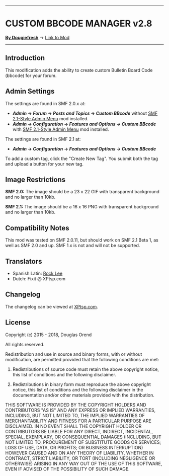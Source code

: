 --------

# CUSTOM BBCODE MANAGER v2.8

[**By Dougiefresh**](http://www.simplemachines.org/community/index.php?action=profile;u=253913) -> [Link to Mod](http://custom.simplemachines.org/mods/index.php?mod=3699)

--------

## Introduction
This modification adds the ability to create custom Bulletin Board Code (bbcode) for your forum.

## Admin Settings
The settings are found in SMF 2.0.x at:

- ***Admin* -> *Forum* -> *Posts and Topics* -> *Custom BBcode*** without [SMF 2.1-Style Admin Menu](http://custom.simplemachines.org/mods/index.php?mod=3907) mod installed.
- ***Admin* -> *Configuration* -> *Features and Options* -> *Custom BBcode*** with [SMF 2.1-Style Admin Menu](http://custom.simplemachines.org/mods/index.php?mod=3907) mod installed.

The settings are found in SMF 2.1 at:

- ***Admin* -> *Configuration* -> *Features and Options* -> *Custom BBcode***

To add a custom tag, click the "Create New Tag".  You submit both the tag and upload a button for your new tag.

## Image Restrictions
**SMF 2.0:** The image should be a 23 x 22 GIF with transparent background and no larger than 10kb.

**SMF 2.1:** The image should be a 16 x 16 PNG with transparent background and no larger than 10kb.

## Compatibility Notes
This mod was tested on SMF 2.0.11, but should work on SMF 2.1 Beta 1, as well as SMF 2.0 and up.  SMF 1.x is not and will not be supported.

## Translators

- Spanish Latin: [Rock Lee](https://www.simplemachines.org/community/index.php?action=profile;u=322597)
- Dutch: Fixit @ XPtsp.com

## Changelog
The changelog can be viewed at [XPtsp.com](http://www.xptsp.com/board/free-modifications/custom-bbcodes-manager/).

## License
Copyright (c) 2015 - 2018, Douglas Orend

All rights reserved.

Redistribution and use in source and binary forms, with or without modification, are permitted provided that the following conditions are met:

1. Redistributions of source code must retain the above copyright notice, this list of conditions and the following disclaimer.

2. Redistributions in binary form must reproduce the above copyright notice, this list of conditions and the following disclaimer in the documentation and/or other materials provided with the distribution.

THIS SOFTWARE IS PROVIDED BY THE COPYRIGHT HOLDERS AND CONTRIBUTORS "AS IS" AND ANY EXPRESS OR IMPLIED WARRANTIES, INCLUDING, BUT NOT LIMITED TO, THE IMPLIED WARRANTIES OF MERCHANTABILITY AND FITNESS FOR A PARTICULAR PURPOSE ARE DISCLAIMED. IN NO EVENT SHALL THE COPYRIGHT HOLDER OR CONTRIBUTORS BE LIABLE FOR ANY DIRECT, INDIRECT, INCIDENTAL, SPECIAL, EXEMPLARY, OR CONSEQUENTIAL DAMAGES (INCLUDING, BUT NOT LIMITED TO, PROCUREMENT OF SUBSTITUTE GOODS OR SERVICES; LOSS OF USE, DATA, OR PROFITS; OR BUSINESS INTERRUPTION) HOWEVER CAUSED AND ON ANY THEORY OF LIABILITY, WHETHER IN CONTRACT, STRICT LIABILITY, OR TORT (INCLUDING NEGLIGENCE OR OTHERWISE) ARISING IN ANY WAY OUT OF THE USE OF THIS SOFTWARE, EVEN IF ADVISED OF THE POSSIBILITY OF SUCH DAMAGE.
